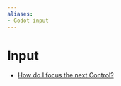 ```yaml
---
aliases:
- Godot input
---
```


# Input

- [How do I focus the next Control?](godot-input-focus-next.md)
